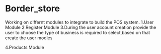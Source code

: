 # Border_store
Working on differnt modules to integrate to build the POS system.
1.User Module
2.Register Module
3.During the user account creation provide the user to choose the type of business is required to select,based on that create the user modles

4.Products Module
